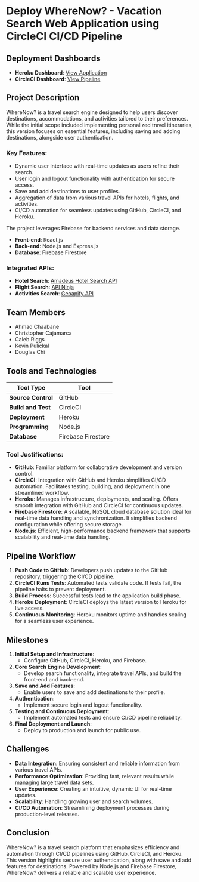 # Deploy WhereNow? - Vacation Search Web Application using CircleCI CI/CD Pipeline

## Deployment Dashboards

- **Heroku Dashboard**: [View Application](https://dashboard.heroku.com/apps/sleepy-dusk-19083)
- **CircleCI Dashboard**: [View Pipeline](https://app.circleci.com/pipelines/github/ahmadchaabane26/WhereNow)

## Project Description

WhereNow? is a travel search engine designed to help users discover destinations, accommodations, and activities tailored to their preferences. While the initial scope included implementing personalized travel itineraries, this version focuses on essential features, including saving and adding destinations, alongside user authentication.

### Key Features:

- Dynamic user interface with real-time updates as users refine their search.
- User login and logout functionality with authentication for secure access.
- Save and add destinations to user profiles.
- Aggregation of data from various travel APIs for hotels, flights, and activities.
- CI/CD automation for seamless updates using GitHub, CircleCI, and Heroku.

The project leverages Firebase for backend services and data storage.

- **Front-end**: React.js
- **Back-end**: Node.js and Express.js
- **Database**: Firebase Firestore

### Integrated APIs:

- **Hotel Search**: [Amadeus Hotel Search API](https://developers.amadeus.com/)
- **Flight Search**: [API Ninja](https://api-ninjas.com/)
- **Activities Search**: [Geoapify API](https://www.geoapify.com/)

## Team Members

- Ahmad Chaabane
- Christopher Cajamarca
- Caleb Riggs
- Kevin Pulickal
- Douglas Chi

## Tools and Technologies

| Tool Type          | Tool               |
| ------------------ | ------------------ |
| **Source Control** | GitHub             |
| **Build and Test** | CircleCI           |
| **Deployment**     | Heroku             |
| **Programming**    | Node.js            |
| **Database**       | Firebase Firestore |

### Tool Justifications:

- **GitHub**: Familiar platform for collaborative development and version control.
- **CircleCI**: Integration with GitHub and Heroku simplifies CI/CD automation. Facilitates testing, building, and deployment in one streamlined workflow.
- **Heroku**: Manages infrastructure, deployments, and scaling. Offers smooth integration with GitHub and CircleCI for continuous updates.
- **Firebase Firestore**: A scalable, NoSQL cloud database solution ideal for real-time data handling and synchronization. It simplifies backend configuration while offering secure storage.
- **Node.js**: Efficient, high-performance backend framework that supports scalability and real-time data handling.

## Pipeline Workflow

1. **Push Code to GitHub**: Developers push updates to the GitHub repository, triggering the CI/CD pipeline.
2. **CircleCI Runs Tests**: Automated tests validate code. If tests fail, the pipeline halts to prevent deployment.
3. **Build Process**: Successful tests lead to the application build phase.
4. **Heroku Deployment**: CircleCI deploys the latest version to Heroku for live access.
5. **Continuous Monitoring**: Heroku monitors uptime and handles scaling for a seamless user experience.

## Milestones

1. **Initial Setup and Infrastructure**:
   - Configure GitHub, CircleCI, Heroku, and Firebase.
2. **Core Search Engine Development**:
   - Develop search functionality, integrate travel APIs, and build the front-end and back-end.
3. **Save and Add Features**:
   - Enable users to save and add destinations to their profile.
4. **Authentication**:
   - Implement secure login and logout functionality.
5. **Testing and Continuous Deployment**:
   - Implement automated tests and ensure CI/CD pipeline reliability.
6. **Final Deployment and Launch**:
   - Deploy to production and launch for public use.

## Challenges

- **Data Integration**: Ensuring consistent and reliable information from various travel APIs.
- **Performance Optimization**: Providing fast, relevant results while managing large travel data sets.
- **User Experience**: Creating an intuitive, dynamic UI for real-time updates.
- **Scalability**: Handling growing user and search volumes.
- **CI/CD Automation**: Streamlining deployment processes during production-level releases.

## Conclusion

WhereNow? is a travel search platform that emphasizes efficiency and automation through CI/CD pipelines using GitHub, CircleCI, and Heroku. This version highlights secure user authentication, along with save and add features for destinations. Powered by Node.js and Firebase Firestore, WhereNow? delivers a reliable and scalable user experience.
